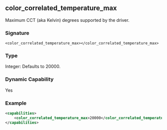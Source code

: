 ## color\_correlated\_temperature\_max

Maximum CCT (aka Kelvin) degrees supported by the driver.


### Signature

`<color_correlated_temperature_max></color_correlated_temperature_max>`


### Type

Integer: Defaults to 20000.

### Dynamic Capability

Yes

### Example

```xml
<capabilities>
    <color_correlated_temperature_max>20000</color_correlated_temperature_max>
</capabilities>
```
